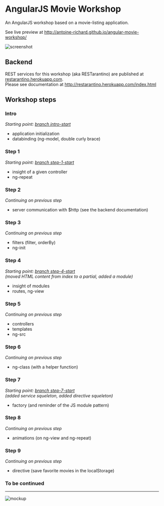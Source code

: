 AngularJS Movie Workshop
========================

An AngularJS workshop based on a movie-listing application.

See live preview at http://antoine-richard.github.io/angular-movie-workshop/

![screenshot](https://dl.dropboxusercontent.com/u/37908099/angular-movie-workshop/angular-movie-screen.png)

Backend 
-------

REST services for this workshop (aka RESTarantino) are published at [restarantino.herokuapp.com](http://restarantino.herokuapp.com).  
Please see documentation at http://restarantino.herokuapp.com/index.html


Workshop steps
--------------

### Intro
_Starting point: [branch intro-start](https://github.com/antoine-richard/angular-movie-workshop/tree/intro-start)_

* application initialization
* databinding (ng-model, double curly brace)

### Step 1

_Starting point: [branch step-1-start](https://github.com/antoine-richard/angular-movie-workshop/tree/step-1-start)_

* insight of a given controller
* ng-repeat

### Step 2

_Continuing on previous step_

* server communication with $http (see the backend documentation)

### Step 3

_Continuing on previous step_

* filters (filter, orderBy)
* ng-init

### Step 4

_Starting point: [branch step-4-start](https://github.com/antoine-richard/angular-movie-workshop/tree/step-4-start)_  
_(moved HTML content from index to a partial, added a module)_

* insight of modules
* routes, ng-view

### Step 5

_Continuing on previous step_

* controllers
* templates
* ng-src

### Step 6

_Continuing on previous step_

* ng-class (with a helper function)

### Step 7

_Starting point: [branch step-7-start](https://github.com/antoine-richard/angular-movie-workshop/tree/step-7-start)_  
_(added service squeleton, added directive squeleton)_

* factory (and reminder of the JS module pattern)

### Step 8

_Continuing on previous step_

* animations (on ng-view and ng-repeat)

### Step 9

_Continuing on previous step_

* directive (save favorite movies in the localStorage)

### To be continued


---

![mockup](https://dl.dropboxusercontent.com/u/37908099/angular-movie-workshop/angular-movie-mockup.png)